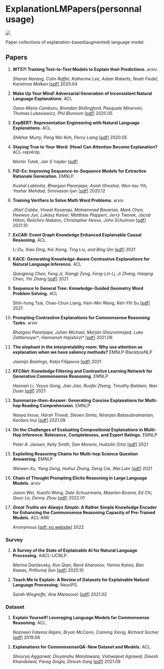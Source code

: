 # ExplanationLMPapers(personnal usage)

![](https://img.shields.io/github/last-commit/Timothyxxx/ExplanationLMPapers?color=green)

Paper collections of explanation-based(augmented) language model.

## Papers

1. **WT5?! Training Text-to-Text Models to Explain their Predictions.** arxiv.

   *Sharan Narang, Colin Raffel, Katherine Lee, Adam Roberts, Noah Fiedel, Karishma Malkan*  [[pdf](https://arxiv.org/abs/2004.14546)] 2020.04

2. **Make Up Your Mind! Adversarial Generation of Inconsistent Natural Language Explanations.** ACL

   *Oana-Maria Camburu, Brendan Shillingford, Pasquale Minervini, Thomas Lukasiewicz, Phil Blunsom* [[pdf](https://www.aclweb.org/anthology/2020.acl-main.382)] 2020.05

3. **ExpBERT: Representation Engineering with Natural Language Explanations.** ACL.

   *Shikhar Murty, Pang Wei Koh, Percy Liang*  [[pdf](https://arxiv.org/abs/2005.01932)] 2020.05

4. **Staying True to Your Word: (How) Can Attention Become Explanation?**  ACL-repl4nlp.

   *Martin Tutek, Jan Sˇnajder* [[pdf](https://www.aclweb.org/anthology/2020.repl4nlp-1.17)]

5. **FiD-Ex: Improving Sequence-to-Sequence Models for Extractive Rationale Generation.** EMNLP.

   *Kushal Lakhotia, Bhargavi Paranjape, Asish Ghoshal, Wen-tau Yih, Yashar Mehdad, Srinivasan Iyer*  [[pdf](https://arxiv.org/abs/2012.15482)] 2020.12

6. **Training Verifiers to Solve Math Word Problems.** arxiv.

   *JKarl Cobbe, Vineet Kosaraju, Mohammad Bavarian, Mark Chen, Heewoo Jun, Lukasz Kaiser, Matthias Plappert, Jerry Tworek, Jacob Hilton, Reiichiro Nakano, Christopher Hesse, John Schulman*  [[pdf](https://arxiv.org/abs/2110.14168)] 2021.10

7. **ExCAR: Event Graph Knowledge Enhanced Explainable Causal Reasoning.** ACL

   *Li Du, Xiao Ding, Kai Xiong, Ting Liu, and Bing Qin* [[pdf](https://aclanthology.org/2021.acl-long.183.pdf)] 2021

8. **KACE: Generating Knowledge-Aware Contrastive Explanations for Natural Language Inference.**   ACL

   *Qianglong Chen, Feng Ji, Xiangji Zeng, Feng-Lin Li,  Ji Zhang, Haiqing Chen, Yin Zhang* [[pdf](https://aclanthology.org/2021.acl-long.196)] 2021

9. **Sequence to General Tree: Knowledge-Guided Geometry Word Problem Solving.** ACL

   Shih-hung Tsai, Chao-Chun Liang, Hsin-Min Wang, Keh-Yih Su [[pdf](https://aclanthology.org/2021.acl-short.121)] 2021

10. **Prompting Contrastive Explanations for Commonsense Reasoning Tasks.** arxiv

    *Bhargavi Paranjape, Julian Michael, Marjan Ghazvininejad, Luke Zettlemoyer†, Hannaneh Hajishirzi†* [[pdf](https://arxiv.org/pdf/2106.06823.pdf)] 2021.06

11. **The elephant in the interpretability room: Why use attention as explanation when we have saliency methods?**   EMNLP-BlackboxNLP

    *Jasmijn Bastings, Katja Filippova* [[pdf](https://www.aclweb.org/anthology/2020.blackboxnlp-1.14)] 2021

11. **KFCNet: Knowledge Filtering and Contrastive Learning Network for Generative Commonsense Reasoning.**    EMNLP 

    *Haonan Li, Yeyun Gong, Jian Jiao, Ruofei Zhang, Timothy Baldwin, Nan Duan* [[pdf](http://arxiv.org/abs/2109.06704)] 2021

12. **Summarize-then-Answer: Generating Concise Explanations for Multi-hop Reading Comprehension**.   EMNLP

    *Naoya Inoue, Harsh Trivedi, Steven Sinha, Niranjan Balasubramanian, Kentaro Inui* [[pdf](http://arxiv.org/abs/2109.06853)] 2021.09

13. **On the Challenges of Evaluating Compositional Explanations in Multi-Hop Inference: Relevance, Completeness, and Expert Ratings.** EMNLP

    *Peter A. Jansen, Kelly Smith, Dan Moreno, Huitzilin Ortiz* [[pdf](http://arxiv.org/abs/2109.03334)] 2021

14. **Exploiting Reasoning Chains for Multi-hop Science Question Answering.** EMNLP

    *Weiwen Xu, Yang Deng, Huihui Zhang, Deng Cai, Wai Lam* [[pdf](http://arxiv.org/abs/2109.02905)] 2021

15. **Chain of Thought Prompting Elicits Reasoning in Large Language Models.** arxiv

    *Jason Wei, Xuezhi Wang, Dale Schuurmans, Maarten Bosma, Ed Chi, Quoc Le, Denny Zhou*  [[pdf](https://arxiv.org/abs/2201.11903)] 2022.01

16. ***Great Truths are Always Simple*: A Rather Simple Knowledge Encoder for Enhancing the Commonsense Reasoning Capacity of Pre-Trained Models.**  ACL-ARR

    Anonymous [[pdf: no website]()] 2022

### Survey

1. **A Survey of the State of Explainable AI for Natural Language Processing.**  AACL-IJCNLP.

   *Marina Danilevsky, Kun Qian, Ranit Aharonov, Yannis Katsis, Ban Kawas, Prithviraj Sen* [[pdf](https://aclanthology.org/2020.aacl-main.46/)] 2020.10

2. **Teach Me to Explain: A Review of Datasets for Explainable Natural Language Processing.** NeurIPS.

   *Sarah Wiegreffe, Ana Marasović* [[pdf](https://arxiv.org/abs/2102.12060)] 2021.02

### Dataset

1. **Explain Yourself! Leveraging Language Models for Commonsense Reasoning.** ACL.

   *Nazneen Fatema Rajani, Bryan McCann, Caiming Xiong, Richard Socher* [[pdf](https://www.aclweb.org/anthology/P19-1487)] 2019.06

2. **Explanations for CommonsenseQA: New Dataset and Models.** ACL.

   *Shourya Aggarwal, Divyanshu Mandowara, Vishwajeet Agrawal, Dinesh Khandelwal, Parag Singla, Dinesh Garg* [[pdf](https://aclanthology.org/2021.acl-long.238)] 2021.09

   

   

   